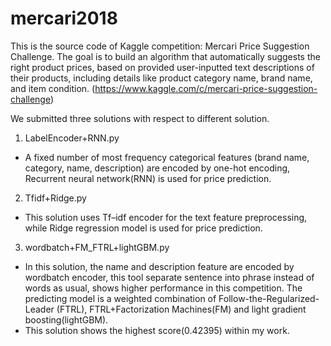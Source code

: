 # mercari2018
This is the source code of Kaggle competition: Mercari Price Suggestion Challenge.
The goal is to build an algorithm that automatically suggests the right product prices, based on  provided user-inputted text 
descriptions of their products, including details like product category name, brand name, and item condition. 
(https://www.kaggle.com/c/mercari-price-suggestion-challenge)

We submitted three solutions with respect to different solution.
1. LabelEncoder+RNN.py
 - A fixed number of most frequency categorical features (brand name, category, name, description) are encoded by one-hot 
   encoding, Recurrent neural network(RNN) is used for price prediction.
2. Tfidf+Ridge.py
 - This solution uses Tf–idf encoder for the text feature preprocessing, while Ridge regression model is used for price 
   prediction.
3. wordbatch+FM_FTRL+lightGBM.py
 - In this solution, the name and description feature are encoded by wordbatch encoder, this tool separate sentence into 
 phrase instead of words as usual, shows higher performance in this competition. The predicting model is a weighted 
 combination of Follow-the-Regularized-Leader (FTRL), FTRL+Factorization Machines(FM) and light gradient boosting(lightGBM).
 - This solution shows the highest score(0.42395) within my work.

